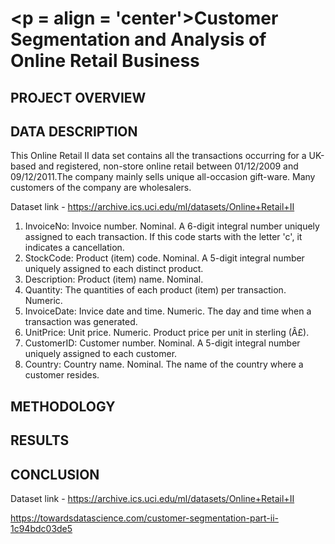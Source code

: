 # <p = align = 'center'>Customer Segmentation and Analysis of Online Retail Business</p>
 
## PROJECT OVERVIEW


## DATA DESCRIPTION
This Online Retail II data set contains all the transactions occurring for a UK-based and registered, non-store online retail between 01/12/2009 and 09/12/2011.The company mainly sells unique all-occasion gift-ware. Many customers of the company are wholesalers.

Dataset link - https://archive.ics.uci.edu/ml/datasets/Online+Retail+II

1. InvoiceNo: Invoice number. Nominal. A 6-digit integral number uniquely assigned to each transaction. If this code starts with the letter 'c', it indicates a cancellation.
2. StockCode: Product (item) code. Nominal. A 5-digit integral number uniquely assigned to each distinct product.
3. Description: Product (item) name. Nominal.
4. Quantity: The quantities of each product (item) per transaction. Numeric.
5. InvoiceDate: Invice date and time. Numeric. The day and time when a transaction was generated.
6. UnitPrice: Unit price. Numeric. Product price per unit in sterling (Â£).
7. CustomerID: Customer number. Nominal. A 5-digit integral number uniquely assigned to each customer.
8. Country: Country name. Nominal. The name of the country where a customer resides.

## METHODOLOGY


## RESULTS



## CONCLUSION

Dataset link - https://archive.ics.uci.edu/ml/datasets/Online+Retail+II

https://towardsdatascience.com/customer-segmentation-part-ii-1c94bdc03de5